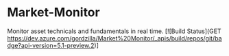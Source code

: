 # Market-Monitor
Monitor asset technicals and fundamentals in real time.
[![Build Status](GET https://dev.azure.com/gordzilla/Market%20Monitor/_apis/build/repos/git/badge?api-version=5.1-preview.2)]
